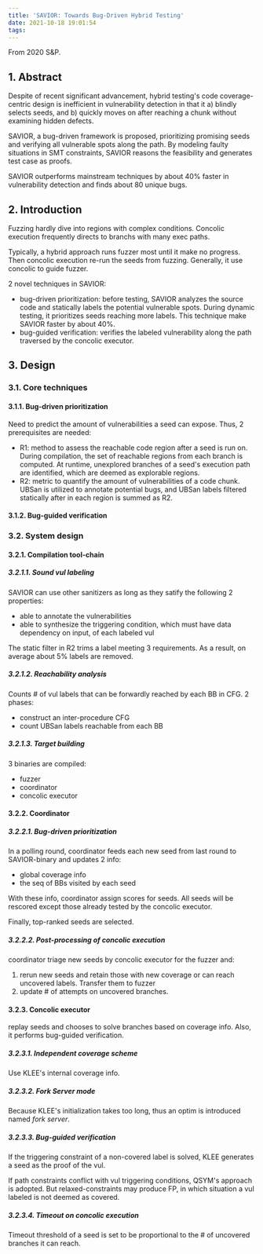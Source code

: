 ```yaml
---
title: 'SAVIOR: Towards Bug-Driven Hybrid Testing'
date: 2021-10-18 19:01:54
tags:
---
```


From 2020 S&P.

<!--more-->

## 1. Abstract

Despite of recent significant advancement, hybrid testing's code coverage-centric design is inefficient in vulnerability detection in that it a) blindly selects seeds, and b) quickly moves on after reaching a chunk without examining hidden defects.

SAVIOR, a bug-driven framework is proposed, prioritizing promising seeds and verifying all vulnerable spots along the path. By modeling faulty situations in SMT constraints, SAVIOR reasons the feasibility and generates test case as proofs.

SAVIOR outperforms mainstream techniques by about 40% faster in vulnerability detection and finds about 80 unique bugs.

## 2. Introduction

Fuzzing hardly dive into regions with complex conditions. Concolic execution frequently directs to branchs with many exec paths.

Typically, a hybrid approach runs fuzzer most until it make no progress. Then concolic execution re-run the seeds from fuzzing. Generally, it use concolic to guide fuzzer.

2 novel techniques in SAVIOR:

- bug-driven prioritization: before testing, SAVIOR analyzes the source code and statically labels the potential vulnerable spots. During dynamic testing, it prioritizes seeds reaching more labels. This technique make SAVIOR faster by about 40%.
- bug-guided verification: verifies the labeled vulnerability along the path traversed by the concolic executor.

## 3. Design

### 3.1. Core techniques

#### 3.1.1. Bug-driven prioritization

Need to predict the amount of vulnerabilities a seed can expose. Thus, 2 prerequisites are needed:

- R1: method to assess the reachable code region after a seed is run on. During compilation, the set of reachable regions from each branch is computed. At runtime, unexplored branches of a seed's execution path are identified, which are deemed as explorable regions.
- R2: metric to quantify the amount of vulnerabilities of a code chunk. UBSan is utilized to annotate potential bugs, and UBSan labels filtered statically after in each region is summed as R2.

#### 3.1.2. Bug-guided verification

### 3.2. System design

#### 3.2.1. Compilation tool-chain

##### 3.2.1.1. Sound vul labeling

SAVIOR can use other sanitizers as long as they satify the following 2 properties:

- able to annotate the vulnerabilities
- able to synthesize the triggering condition, which must have data dependency on input, of each labeled vul

The static filter in R2 trims a label meeting 3 requirements. As a result, on average about 5% labels are removed.

##### 3.2.1.2. Reachability analysis

Counts # of vul labels that can be forwardly reached by each BB in CFG. 2 phases:

- construct an inter-procedure CFG
- count UBSan labels reachable from each BB

##### 3.2.1.3. Target building

3 binaries are compiled:

- fuzzer
- coordinator
- concolic executor

#### 3.2.2. Coordinator

##### 3.2.2.1. Bug-driven prioritization

In a polling round, coordinator feeds each new seed from last round to SAVIOR-binary and updates 2 info:

- global coverage info
- the seq of BBs visited by each seed

With these info, coordinator assign scores for seeds. All seeds will be rescored except those already tested by the concolic executor.

Finally, top-ranked seeds are selected.

##### 3.2.2.2. Post-processing of concolic execution

coordinator triage new seeds by concolic executor for the fuzzer and:

1. rerun new seeds and retain those with new coverage or can reach uncovered labels. Transfer them to fuzzer
2. update # of attempts on uncovered branches.

#### 3.2.3. Concolic executor

replay seeds and chooses to solve branches based on coverage info. Also, it performs bug-guided verification.

##### 3.2.3.1. Independent coverage scheme

Use KLEE's internal coverage info.

##### 3.2.3.2. Fork Server mode

Because KLEE's initialization takes too long, thus an optim is introduced named *fork server*.

##### 3.2.3.3. Bug-guided verification

If the triggering constraint of a non-covered label is solved, KLEE generates a seed as the proof of the vul.

If path constraints conflict with vul triggering conditions, QSYM's approach is adopted. But relaxed-constraints may produce FP, in which situation a vul labeled is not deemed as covered.

##### 3.2.3.4. Timeout on concolic execution

Timeout threshold of a seed is set to be proportional to the # of uncovered branches it can reach.
